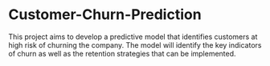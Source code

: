 # Customer-Churn-Prediction
This project aims to develop a predictive model that identifies customers at high risk of churning the company. The model will identify the key indicators of churn as well as the retention strategies that can be implemented.
